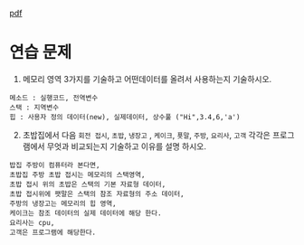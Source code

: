 [pdf](../../pdf/JAVA240812simple148.pdf)
# 연습 문제
1. 메모리 영역 3가지를 기술하고 어떤데이터를 올려서 사용하는지 기술하시오.
```
메소드 : 실행코드, 전역변수
스택 : 지역변수
힙 : 사용자 정의 데이터(new), 실제데이터, 상수풀 ("Hi",3.4,6,'a')
```
2. 초밥집에서 다음 
`회전 접시`, `초밥`, `냉장고` , `케이크`, `푯말`, `주방`, `요리사`, `고객` 
각각은 프로그램에서 무엇과 비교되는지 기술하고 이유를 설명 하시오.
```
밥집 주방이 컴퓨터라 본다면, 
초밥집 주방 초밥 접시는 메모리의 스택영역,
초밥 접시 위의 초밥은 스택의 기본 자료형 데이터, 
초밥 접시위에 팻말은 스택의 참조 자료형의 주소 데이터, 
주방의 냉장고는 메모리의 힙 영역, 
케이크는 참조 데이터의 실제 데이터에 해당 한다. 
요리사는 cpu, 
고객은 프로그램에 해당한다.
```
